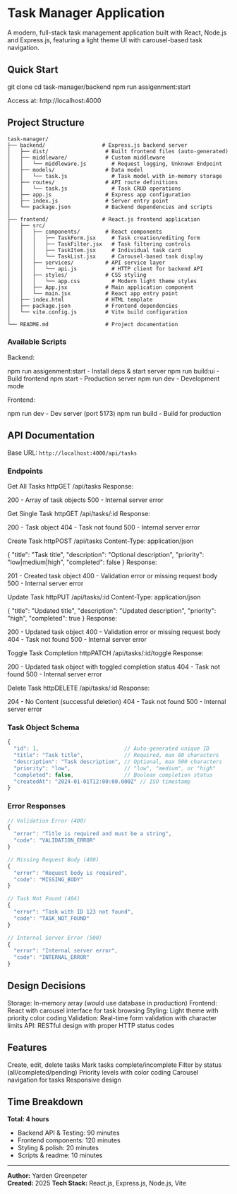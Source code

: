 # Task Manager Application

A modern, full-stack task management application built with React, Node.js and Express.js, featuring a light theme UI with carousel-based task navigation.

## Quick Start

git clone <repository-url>
cd task-manager/backend
npm run assigenment:start

Access at: http://localhost:4000


## Project Structure

```
task-manager/
├── backend/                  # Express.js backend server
│   ├── dist/                  # Built frontend files (auto-generated)
│   ├── middleware/            # Custom middleware
│   │   └── middleware.js        # Request logging, Unknown Endpoint
│   ├── models/                # Data model
│   │   └── task.js              # Task model with in-memory storage
│   ├── routes/                # API route definitions
│   │   └── task.js              # Task CRUD operations
│   ├── app.js                 # Express app configuration
│   ├── index.js               # Server entry point
│   └── package.json           # Backend dependencies and scripts
│
├── frontend/                 # React.js frontend application
│   ├── src/
│   │   ├── components/        # React components
│   │   │   ├── TaskForm.jsx     # Task creation/editing form
│   │   │   ├── TaskFilter.jsx   # Task filtering controls
│   │   │   ├── TaskItem.jsx     # Individual task card
│   │   │   └── TaskList.jsx     # Carousel-based task display
│   │   ├── services/          # API service layer
│   │   │   └── api.js           # HTTP client for backend API
│   │   ├── styles/            # CSS styling
│   │   │   └── app.css          # Modern light theme styles
│   │   ├── App.jsx            # Main application component
│   │   └── main.jsx           # React app entry point
│   ├── index.html             # HTML template
│   ├── package.json           # Frontend dependencies
│   └── vite.config.js         # Vite build configuration
│
└── README.md                  # Project documentation
```

### Available Scripts

Backend:

npm run assigenment:start - Install deps & start server
npm run build:ui - Build frontend
npm start - Production server
npm run dev - Development mode

Frontend:

npm run dev - Dev server (port 5173)
npm run build - Build for production

## API Documentation

Base URL: `http://localhost:4000/api/tasks`

### Endpoints

Get All Tasks
httpGET /api/tasks
Response:

200 - Array of task objects
500 - Internal server error

Get Single Task
httpGET /api/tasks/:id
Response:

200 - Task object
404 - Task not found
500 - Internal server error

Create Task
httpPOST /api/tasks
Content-Type: application/json

{
  "title": "Task title",
  "description": "Optional description",
  "priority": "low|medium|high",
  "completed": false
}
Response:

201 - Created task object
400 - Validation error or missing request body
500 - Internal server error

Update Task
httpPUT /api/tasks/:id
Content-Type: application/json

{
  "title": "Updated title",
  "description": "Updated description",
  "priority": "high",
  "completed": true
}
Response:

200 - Updated task object
400 - Validation error or missing request body
404 - Task not found
500 - Internal server error

Toggle Task Completion
httpPATCH /api/tasks/:id/toggle
Response:

200 - Updated task object with toggled completion status
404 - Task not found
500 - Internal server error

Delete Task
httpDELETE /api/tasks/:id
Response:

204 - No Content (successful deletion)
404 - Task not found
500 - Internal server error

### Task Object Schema

```javascript
{
  "id": 1,                           // Auto-generated unique ID
  "title": "Task title",             // Required, max 80 characters
  "description": "Task description", // Optional, max 500 characters
  "priority": "low",                 // "low", "medium", or "high"
  "completed": false,                // Boolean completion status
  "createdAt": "2024-01-01T12:00:00.000Z" // ISO timestamp
}
```

### Error Responses

```javascript
// Validation Error (400)
{
  "error": "Title is required and must be a string",
  "code": "VALIDATION_ERROR"
}

// Missing Request Body (400)
{
  "error": "Request body is required",
  "code": "MISSING_BODY"
}

// Task Not Found (404)
{
  "error": "Task with ID 123 not found",
  "code": "TASK_NOT_FOUND"
}

// Internal Server Error (500)
{
  "error": "Internal server error",
  "code": "INTERNAL_ERROR"
}
```

## Design Decisions

Storage: In-memory array (would use database in production)
Frontend: React with carousel interface for task browsing
Styling: Light theme with priority color coding
Validation: Real-time form validation with character limits
API: RESTful design with proper HTTP status codes

## Features

Create, edit, delete tasks
Mark tasks complete/incomplete
Filter by status (all/completed/pending)
Priority levels with color coding
Carousel navigation for tasks
Responsive design

## Time Breakdown

**Total: 4 hours**

- Backend API & Testing: 90 minutes
- Frontend components: 120 minutes  
- Styling & polish: 20 minutes
- Scripts & readme: 10 minutes
---

**Author:** Yarden Greenpeter  
**Created:** 2025
**Tech Stack:** React.js, Express.js, Node.js, Vite